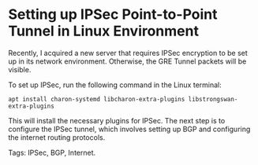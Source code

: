 # Setting up IPSec Point-to-Point Tunnel in Linux Environment

Recently, I acquired a new server that requires IPSec encryption to be set up in its network environment. Otherwise, the GRE Tunnel packets will be visible.

To set up IPSec, run the following command in the Linux terminal:

```
apt install charon-systemd libcharon-extra-plugins libstrongswan-extra-plugins
```

This will install the necessary plugins for IPSec. The next step is to configure the IPSec tunnel, which involves setting up BGP and configuring the internet routing protocols.

Tags: IPSec, BGP, Internet.